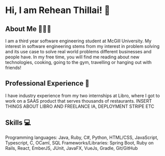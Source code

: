 # Hi, I am Rehean Thillai! 👋

## About Me 👨🏽‍💻
I am a third year software engineering student at McGill University. My interest in software engineering stems from my interest in problem solving and its use case to solve real world problems different businesses and people have.
In my free time, you will find me reading about new technologies, cooking, going to the gym, travelling or hanging out with friends!

## Professional Experience 💼
I have industry experience from my two internships at Libro, where I got to work on a SAAS product that serves thousands of restaurants. INSERT THINGS ABOUT LIBRO AND FREELANCE IA, DEPLOYMENT STRIPE ETC

## Skills 💻
Programming languages: Java, Ruby, C#, Python, HTML/CSS, JavaScript, Typescript, C, OCaml, SQL
Frameworks/Libraries: Spring Boot, Ruby on Rails, React, EmberJS, JUnit, JavaFX, VueJs, Gradle, Git/GitHub
